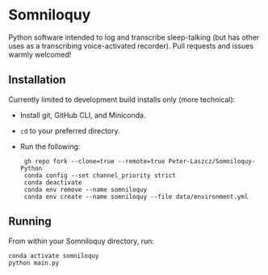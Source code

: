 ﻿# Somniloquy

Python software intended to log and transcribe sleep-talking (but has other uses as a transcribing voice-activated recorder).
Pull requests and issues warmly welcomed!
## Installation
Currently limited to development build installs only (more technical):

 - Install git, GitHub CLI, and Miniconda.
 - `cd` to your preferred directory.
 - Run the following:

	    gh repo fork --clone=true --remote=true Peter-Laszcz/Somniloquy-Python
	    conda config --set channel_priority strict
	    conda deactivate
	    conda env remove --name somniloquy
	    conda env create --name somniloquy --file data/environment.yml

## Running
From within your Somniloquy directory, run:

    conda activate somniloquy
    python main.py
